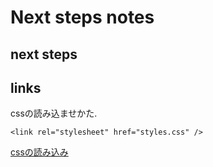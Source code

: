 # Next steps notes

## next steps


## links

cssの読み込ませかた.

`<link rel="stylesheet" href="styles.css" />
`

[cssの読み込み](https://developer.mozilla.org/ja/docs/Learn_web_development/Core/Styling_basics/Getting_started)
